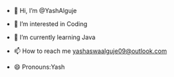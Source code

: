 - 👋 Hi, I’m @YashAlguje
- 👀 I’m interested in Coding
- 🌱 I’m currently learning Java

- 📫 How to reach me yashaswaalguje09@outlook.com
- 😄 Pronouns:Yash
  

